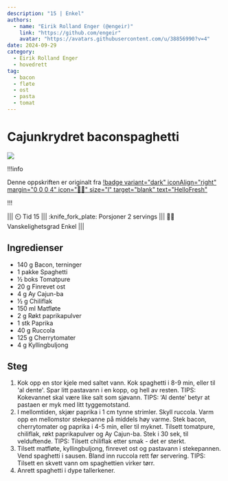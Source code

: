 ```yaml
---
description: "15 | Enkel"
authors:
  - name: "Eirik Rolland Enger (@engeir)"
    link: "https://github.com/engeir"
    avatar: "https://avatars.githubusercontent.com/u/38856990?v=4"
date: 2024-09-29
category:
  - Eirik Rolland Enger
  - hovedrett
tag:
  - bacon
  - fløte
  - ost
  - pasta
  - tomat
---
```


# Cajunkrydret baconspaghetti

![](/static/cajunkrydret-baconspaghetti/cajunkrydret-baconspaghetti.webp)

!!!info

Denne oppskriften er originalt fra
[!badge variant="dark" iconAlign="right" margin="0 0 0 4" icon=":cook:" size="l" target="blank" text="HelloFresh"](https://wWw.hellofresh.no/recipes/kremet-cajunkrydret-baconspaghetti-664df5520855abc4d7f95308)

!!!

<!-- dprint-ignore-start -->
||| :timer_clock: Tid
15
||| :knife_fork_plate: Porsjoner
2 servings
||| :cook: Vanskelighetsgrad
Enkel
|||
<!-- dprint-ignore-end -->

## Ingredienser

- 140 g Bacon, terninger
- 1 pakke Spaghetti
- ½ boks Tomatpure
- 20 g Finrevet ost
- 4 g Ay Cajun-ba
- ½ g Chiliflak
- 150 ml Matfløte
- 2 g Røkt paprikapulver
- 1 stk Paprika
- 40 g Ruccola
- 125 g Cherrytomater
- 4 g Kyllingbuljong

## Steg

1. Kok opp en stor kjele med saltet vann. Kok spaghetti i 8-9 min, eller til 'al dente'.
   Spar litt pastavann i en kopp, og hell av resten. TIPS: Kokevannet skal være like
   salt som sjøvann. TIPS: ‘Al dente’ betyr at pastaen er myk med litt tyggemotstand.
2. I mellomtiden, skjær paprika i 1 cm tynne strimler. Skyll ruccola. Varm opp en
   mellomstor stekepanne på middels høy varme. Stek bacon, cherrytomater og paprika i
   4-5 min, eller til myknet. Tilsett tomatpure, chiliflak, røkt paprikapulver og Ay
   Cajun-ba. Stek i 30 sek, til velduftende. TIPS: Tilsett chiliflak etter smak - det er
   sterkt.
3. Tilsett matfløte, kyllingbuljong, finrevet ost og pastavann i stekepannen. Vend
   spaghetti i sausen. Bland inn ruccola rett før servering. TIPS: Tilsett en skvett
   vann om spaghettien virker tørr.
4. Anrett spaghetti i dype tallerkener.

<script type="application/ld+json">
{
  "author": {
    "@type": "Person",
    "name": "HelloFresh",
    "url": "https://www.hellofresh.no/recipes/kremet-cajunkrydret-baconspaghetti-664df5520855abc4d7f95308"
  },
  "description": "Spaghetti er en sikker vinner hvis du har dårlig tid, men likevel vil lage en god middag. Med denne oppskriften har du en fyldig pastamiddag klar på kun et kvarter! Vi steker bacon med cherrytomater og paprika, og lager en kremet saus med matfløte, revet ost, røkt paprikapulver og cajunkrydder. Prikken over i-en er fersk ruccola, som skaper en fin kontrast til den fyldige spaghettien.",
  "image": "https://img.hellofresh.com/f_auto,fl_lossy,h_640,q_auto,w_1200/hellofresh_s3/image/HF_Y24_R20_BW18_SE_R24874-1_Main_low-32c5eadc.jpg",
  "keywords": [
    "Superrask",
    "Rask",
    "new"
  ],
  "site_name": "HelloFresh",
  "@context": "https://schema.org",
  "@type": "Recipe",
  "recipeCategory": "",
  "recipeCuisine": "Amerikanske",
  "publisher": {
    "@type": "Organization",
    "name": "hellofresh.no"
  },
  "recipeIngredient": [
    "140 g Bacon, terninger",
    "1 pakke Spaghetti",
    "½ boks Tomatpure",
    "20 g Finrevet ost",
    "4 g Ay Cajun-ba",
    "½ g Chiliflak",
    "150 ml Matfløte",
    "2 g Røkt paprikapulver",
    "1 stk Paprika",
    "40 g Ruccola",
    "125 g Cherrytomater",
    "4 g Kyllingbuljong"
  ],
  "recipeInstructions": [
    {
      "@type": "HowToStep",
      "text": "Kok opp en stor kjele med saltet vann. Kok spaghetti i 8-9 min, eller til 'al dente'. Spar litt pastavann i en kopp, og hell av resten. TIPS: Kokevannet skal være like salt som sjøvann. TIPS: ‘Al dente’ betyr at pastaen er myk med litt tyggemotstand."
    },
    {
      "@type": "HowToStep",
      "text": "I mellomtiden, skjær paprika i 1 cm tynne strimler. Skyll ruccola. Varm opp en mellomstor stekepanne på middels høy varme. Stek bacon, cherrytomater og paprika i 4-5 min, eller til myknet. Tilsett tomatpure, chiliflak, røkt paprikapulver og Ay Cajun-ba. Stek i 30 sek, til velduftende. TIPS: Tilsett chiliflak etter smak - det er sterkt."
    },
    {
      "@type": "HowToStep",
      "text": "Tilsett matfløte, kyllingbuljong, finrevet ost og pastavann i stekepannen. Vend spaghetti i sausen. Bland inn ruccola rett før servering. TIPS: Tilsett en skvett vann om spaghettien virker tørr."
    },
    {
      "@type": "HowToStep",
      "text": "Anrett spaghetti i dype tallerkener."
    }
  ],
  "inLanguage": "nb-NO",
  "nutrition": {
    "@type": "NutritionInformation",
    "calories": "780 kcal",
    "fatContent": "35.7 g",
    "saturatedFatContent": "17.5 g",
    "carbohydrateContent": "80.1 g",
    "sugarContent": "15.8 g",
    "proteinContent": "30.9 g",
    "sodiumContent": "392.7 mg",
    "servingSize": "440"
  },
  "name": "Kremet cajunkrydret baconspaghetti med fersk ruccola og cherrytomater",
  "totalTime": 15,
  "recipeYield": "2 servings",
  "pattern": "kremet-cajunkrydret-baconspaghetti-med-fersk-ruccola-og-cherrytomater"
}
</script>
